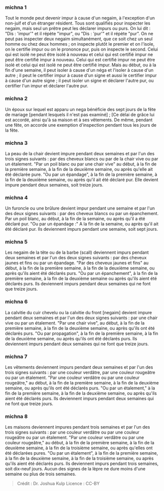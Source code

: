 
### michna 1
Tout le monde peut devenir impur à cause d'un negaim, à l'exception d'un non-juif et d'un étranger résident. Tous sont qualifiés pour inspecter les negaim, mais seul un prêtre peut les déclarer impurs ou purs. On lui dit : "Dis : 'impur'" et il répète "impur", ou "Dis : 'pur'" et il répète "pur". On ne peut pas inspecter deux negaim simultanément, que ce soit chez un seul homme ou chez deux hommes ; on inspecte plutôt le premier et on l'isole, on le certifie impur ou on le prononce pur, puis on inspecte le second. Celui qui est isolé ne peut être isolé à nouveau et celui qui est certifié impur ne peut être certifié impur à nouveau. Celui qui est certifié impur ne peut être isolé et celui qui est isolé ne peut être certifié impur. Mais au début, ou à la fin d'une semaine, il peut isoler à cause d'un néga et l'isoler à cause d'un autre ; il peut le certifier impur à cause d'un signe et aussi le certifier impur à cause d'un autre signe ; il peut isoler un signe et déclarer l'autre pur, ou certifier l'un impur et déclarer l'autre pur.

### michna 2
Un époux sur lequel est apparu un nega bénéficie des sept jours de la fête de mariage [pendant lesquels il n'est pas examiné] ; [Ce délai de grâce lui est accordé, ainsi qu'à sa maison et à ses vêtements. De même, pendant une fête, on accorde une exemption d'inspection pendant tous les jours de la fête.

### michna 3
La peau de la chair devient impure pendant deux semaines et par l'un des trois signes suivants : par des cheveux blancs ou par de la chair vive ou par un étalement. "Par un poil blanc ou par une chair vive" au début, à la fin de la première semaine, à la fin de la deuxième semaine, ou après qu'elle ait été déclarée pure. "Ou par un épandage", à la fin de la première semaine, à la fin de la deuxième semaine, ou après qu'il ait été déclaré pur. Elle devient impure pendant deux semaines, soit treize jours.

### michna 4
Un furoncle ou une brûlure devient impur pendant une semaine et par l'un des deux signes suivants : par des cheveux blancs ou par un épanchement. Par un poil blanc, au début, à la fin de la semaine, ou après qu'il a été déclaré pur. "Ou par un épandage :" A la fin de la semaine, ou après qu'il ait été déclaré pur. Ils deviennent impurs pendant une semaine, soit sept jours.

### michna 5
Les negaim de la tête ou de la barbe (scall) deviennent impurs pendant deux semaines et par l'un des deux signes suivants : par des cheveux jaunes et fins ou par un épandage. "Par des cheveux jaunes et fins" au début, à la fin de la première semaine, à la fin de la deuxième semaine, ou après qu'ils aient été déclarés purs. "Ou par un épanchement", à la fin de la première semaine, à la fin de la deuxième semaine ou après qu'ils aient été déclarés purs. Ils deviennent impurs pendant deux semaines qui ne font que treize jours.

### michna 6
La calvitie du cuir chevelu ou la calvitie du front [negaim] devient impure pendant deux semaines et par l'un des deux signes suivants : par une chair vive ou par un étalement. "Par une chair vive", au début, à la fin de la première semaine, à la fin de la deuxième semaine, ou après qu'ils ont été déclarés purs. "Ou par propagation", à la fin de la première semaine, à la fin de la deuxième semaine, ou après qu'ils ont été déclarés purs. Ils deviennent impurs pendant deux semaines qui ne font que treize jours.

### michna 7
Les vêtements deviennent impurs pendant deux semaines et par l'un des trois signes suivants : par une couleur verdâtre, par une couleur rougeâtre ou par un étalement. "Par une couleur verdâtre ou par une couleur rougeâtre," au début, à la fin de la première semaine, à la fin de la deuxième semaine, ou après qu'ils ont été déclarés purs. "Ou par un étalement," à la fin de la première semaine, à la fin de la deuxième semaine, ou après qu'ils aient été déclarés purs. Ils deviennent impurs pendant deux semaines qui ne font que treize jours.

### michna 8
Les maisons deviennent impures pendant trois semaines et par l'un des trois signes suivants : par une couleur verdâtre ou par une couleur rougeâtre ou par un étalement. "Par une couleur verdâtre ou par une couleur rougeâtre," au début, à la fin de la première semaine, à la fin de la deuxième semaine, à la fin de la troisième semaine, ou après qu'elles ont été déclarées pures. "Ou par un étalement", à la fin de la première semaine, à la fin de la deuxième semaine, à la fin de la troisième semaine, ou après qu'ils aient été déclarés purs. Ils deviennent impurs pendant trois semaines, soit dix-neuf jours. Aucun des signes de la lèpre ne dure moins d'une semaine ou plus de trois semaines.

>Crédit : Dr. Joshua Kulp
>Licence : CC-BY